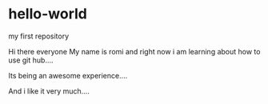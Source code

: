 # hello-world
my first repository

Hi there everyone 
My name is romi and right now i am learning about how to 
use git hub....

Its being an awesome experience....

And i like it very much....
